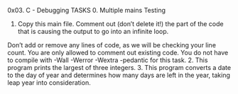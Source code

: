 0x03. C - Debugging TASKS
0.  Multiple mains Testing
1. Copy this main file. Comment out (don’t delete it!) the part of the code that is causing the output to go into an infinite loop.

Don’t add or remove any lines of code, as we will be checking your line count. You are only allowed to comment out existing code.
You do not have to compile with -Wall -Werror -Wextra -pedantic for this task.
2. This program prints the largest of three integers.
3. This program converts a date to the day of year and determines how many days are left in the year, taking leap year into consideration.
